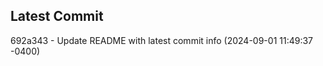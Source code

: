 
## Latest Commit
692a343 - Update README with latest commit info (2024-09-01 11:49:37 -0400) <Yunxi-Zhou>

